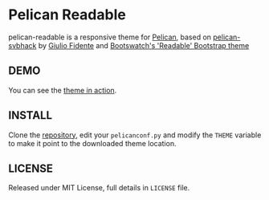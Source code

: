 # Pelican Readable

pelican-readable is a responsive theme for [Pelican](http://getpelican.com), based on 
[pelican-svbhack](https://github.com/gfidente/pelican-svbhack) by 
[Giulio Fidente](https://github.com/gfidente) and 
[Bootswatch's 'Readable' Bootstrap theme](https://bootswatch.com/readable/)

## DEMO

You can see the [theme in action](http://janithl.github.io).

## INSTALL

Clone the [repository](https://github.com/janithl/pelican-readable), 
edit your `pelicanconf.py` and modify the `THEME` variable to make it point 
to the downloaded theme location.

## LICENSE

Released under MIT License, full details in `LICENSE` file.
